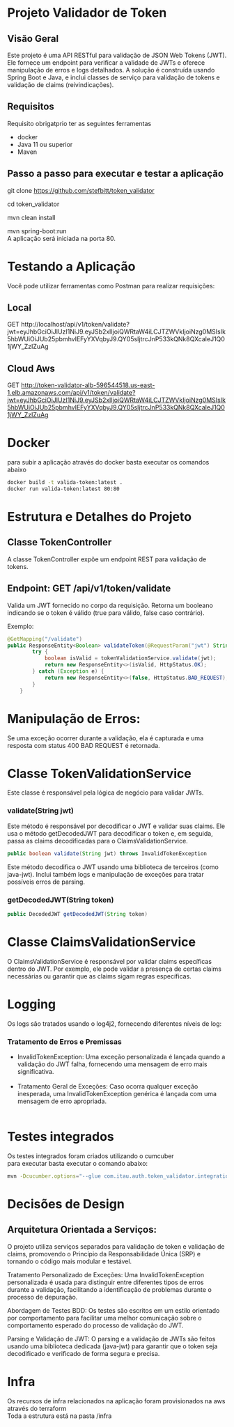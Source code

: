 # Projeto Validador de Token

## Visão Geral
Este projeto é uma API RESTful para validação de JSON Web Tokens (JWT). Ele fornece um endpoint para verificar a validade de JWTs e oferece manipulação de erros e logs detalhados. A solução é construída usando Spring Boot e Java, e inclui classes de serviço para validação de tokens e validação de claims (reivindicações).

## Requisitos

Requisito obrigatprio ter as seguintes ferramentas
- docker
- Java 11 ou superior
- Maven

## Passo a passo para executar e testar a aplicação
git clone https://github.com/stefbitt/token_validator

cd token_validator

mvn clean install

mvn spring-boot:run<br>
A aplicação será iniciada na porta 80.

# Testando a Aplicação<br>
Você pode utilizar ferramentas como Postman para realizar requisições:

## Local
GET http://localhost/api/v1/token/validate?jwt=eyJhbGciOiJIUzI1NiJ9.eyJSb2xlIjoiQWRtaW4iLCJTZWVkIjoiNzg0MSIsIk5hbWUiOiJUb25pbmhvIEFyYXVqbyJ9.QY05sIjtrcJnP533kQNk8QXcaleJ1Q01jWY_ZzIZuAg

## Cloud Aws
GET http://token-validator-alb-596544518.us-east-1.elb.amazonaws.com/api/v1/token/validate?jwt=eyJhbGciOiJIUzI1NiJ9.eyJSb2xlIjoiQWRtaW4iLCJTZWVkIjoiNzg0MSIsIk5hbWUiOiJUb25pbmhvIEFyYXVqbyJ9.QY05sIjtrcJnP533kQNk8QXcaleJ1Q01jWY_ZzIZuAg

# Docker
para subir a aplicação através do docker basta executar os comandos abaixo
```bash
docker build -t valida-token:latest .
docker run valida-token:latest 80:80
```

# Estrutura e Detalhes do Projeto
## Classe TokenController
A classe TokenController expõe um endpoint REST para validação de tokens.

## Endpoint: GET /api/v1/token/validate
Valida um JWT fornecido no corpo da requisição. Retorna um booleano indicando se o token é válido (true para válido, false caso contrário).

Exemplo:

```java
@GetMapping("/validate")
public ResponseEntity<Boolean> validateToken(@RequestParam("jwt") String jwt) {
        try {
            boolean isValid = tokenValidationService.validate(jwt);
            return new ResponseEntity<>(isValid, HttpStatus.OK);
        } catch (Exception e) {
            return new ResponseEntity<>(false, HttpStatus.BAD_REQUEST);
        }
    }    
```
# Manipulação de Erros:
Se uma exceção ocorrer durante a validação, ela é capturada e uma resposta com status 400 BAD REQUEST é retornada.

# Classe TokenValidationService
Este classe é responsável pela lógica de negócio para validar JWTs.

### validate(String jwt)
Este método é responsável por decodificar o JWT e validar suas claims. Ele usa o método getDecodedJWT para decodificar o token e, em seguida, passa as claims decodificadas para o ClaimsValidationService.


```java
public boolean validate(String jwt) throws InvalidTokenException
```
Este método decodifica o JWT usando uma biblioteca de terceiros (como java-jwt). Inclui também logs e manipulação de exceções para tratar possíveis erros de parsing.

### getDecodedJWT(String token)
```java
public DecodedJWT getDecodedJWT(String token)
```

# Classe ClaimsValidationService
O ClaimsValidationService é responsável por validar claims específicas dentro do JWT. Por exemplo, ele pode validar a presença de certas claims necessárias ou garantir que as claims sigam regras específicas.

# Logging
Os logs são tratados usando o log4j2, fornecendo diferentes níveis de log:

### Tratamento de Erros e Premissas
- InvalidTokenException: Uma exceção personalizada é lançada quando a validação do JWT falha, fornecendo uma mensagem de erro mais significativa.<br><br>
- Tratamento Geral de Exceções: Caso ocorra qualquer exceção inesperada, uma InvalidTokenException genérica é lançada com uma mensagem de erro apropriada.<br><br>

# Testes integrados
Os testes integrados foram criados utilizando o cumcuber<br>
para executar basta executar o comando abaixo:

```bash
mvn -Dcucumber.options="--glue com.itau.auth.token_validator.integration.steps src/test/resources/features" test
```

# Decisões de Design

## Arquitetura Orientada a Serviços:
O projeto utiliza serviços separados para validação de token e validação de claims, promovendo o Princípio da Responsabilidade Única (SRP) e tornando o código mais modular e testável.

Tratamento Personalizado de Exceções: Uma InvalidTokenException personalizada é usada para distinguir entre diferentes tipos de erros durante a validação, facilitando a identificação de problemas durante o processo de depuração.

Abordagem de Testes BDD: Os testes são escritos em um estilo orientado por comportamento para facilitar uma melhor comunicação sobre o comportamento esperado do processo de validação do JWT.

Parsing e Validação de JWT: O parsing e a validação de JWTs são feitos usando uma biblioteca dedicada (java-jwt) para garantir que o token seja decodificado e verificado de forma segura e precisa.

# Infra 

Os recursos de infra relacionados na aplicação foram provisionados na aws através do terraform<br>
Toda a estrutura está na pasta /infra
